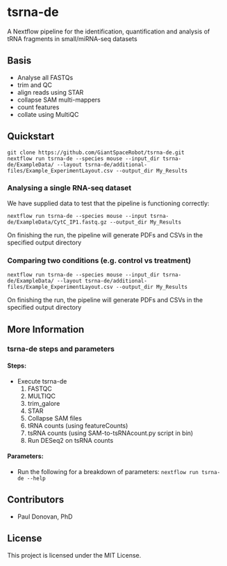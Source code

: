 # tsrna-de

A Nextflow pipeline for the identification, quantification and analysis of tRNA fragments in small/miRNA-seq datasets

## Basis

* Analyse all FASTQs
* trim and QC 
* align reads using STAR 
* collapse SAM multi-mappers
* count features
* collate using MultiQC

## Quickstart
```
git clone https://github.com/GiantSpaceRobot/tsrna-de.git
nextflow run tsrna-de --species mouse --input_dir tsrna-de/ExampleData/ --layout tsrna-de/additional-files/Example_ExperimentLayout.csv --output_dir My_Results
```

### Analysing a single RNA-seq dataset
We have supplied data to test that the pipeline is functioning correctly:

```
nextflow run tsrna-de --species mouse --input tsrna-de/ExampleData/CytC_IP1.fastq.gz --output_dir My_Results
```

On finishing the run, the pipeline will generate PDFs and CSVs in the specified output directory

### Comparing two conditions (e.g. control vs treatment)
```
nextflow run tsrna-de --species mouse --input_dir tsrna-de/ExampleData/ --layout tsrna-de/additional-files/Example_ExperimentLayout.csv --output_dir My_Results
```

On finishing the run, the pipeline will generate PDFs and CSVs in the specified output directory

## More Information
### tsrna-de steps and parameters 
#### Steps:
* Execute tsrna-de 
  1. FASTQC 
  2. MULTIQC
  3. trim_galore
  4. STAR
  5. Collapse SAM files
  6. tRNA counts (using featureCounts)
  7. tsRNA counts (using SAM-to-tsRNAcount.py script in bin)
  8. Run DESeq2 on tsRNA counts
#### Parameters:
* Run the following for a breakdown of parameters:
`nextflow run tsrna-de --help`

## Contributors
* Paul Donovan, PhD

## License
This project is licensed under the MIT License.

